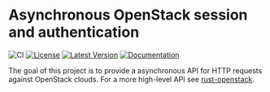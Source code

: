 Asynchronous OpenStack session and authentication
=================================================

![CI](https://github.com/dtantsur/rust-osauth/workflows/CI/badge.svg)
[![License](https://img.shields.io/crates/l/osauth.svg)](https://github.com/dtantsur/rust-osauth/blob/master/LICENSE)
[![Latest
Version](https://img.shields.io/crates/v/osauth.svg)](https://crates.io/crates/osauth)
[![Documentation](https://img.shields.io/badge/documentation-latest-blueviolet.svg)](https://docs.rs/osauth)

The goal of this project is to provide a asynchronous API for HTTP requests
against OpenStack clouds. For a more high-level API see
[rust-openstack](https://crates.io/crates/openstack).
